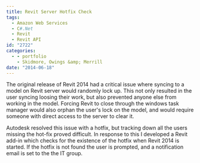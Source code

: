 ```yaml
---
title: Revit Server Hotfix Check
tags:
  - Amazon Web Services
  - C#.Net
  - Revit
  - Revit API
id: "2722"
categories:
  - - portfolio
    - Skidmore, Owings &amp; Merrill
date: "2014-06-18"
---
```


The original release of Revit 2014 had a critical issue where syncing to a model on Revit server would randomly lock up. This not only resulted in the user syncing loosing their work, but also prevented anyone else from working in the model. Forcing Revit to close through the windows task manager would also orphan the user's lock on the model, and would require someone with direct access to the server to clear it.

Autodesk resolved this issue with a hotfix, but tracking down all the users missing the hot-fix proved difficult. In response to this I developed a Revit add-in which checks for the existence of the hotfix when Revit 2014 is started. If the hotfix is not found the user is prompted, and a notification email is set to the the IT group.

